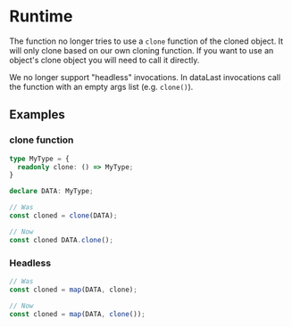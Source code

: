 # Runtime

The function no longer tries to use a `clone` function of the cloned object. It
will only clone based on our own cloning function. If you want to use an
object's clone object you will need to call it directly.

We no longer support "headless" invocations. In dataLast invocations call the
function with an empty args list (e.g. `clone()`).

## Examples

### clone function

```ts
type MyType = {
  readonly clone: () => MyType;
}

declare DATA: MyType;

// Was
const cloned = clone(DATA);

// Now
const cloned DATA.clone();
```

### Headless

```ts
// Was
const cloned = map(DATA, clone);

// Now
const cloned = map(DATA, clone());
```
